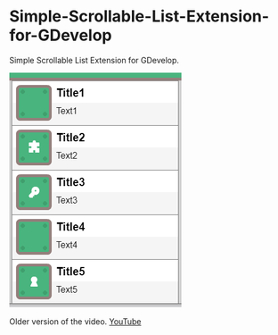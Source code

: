 # Simple-Scrollable-List-Extension-for-GDevelop
Simple Scrollable List Extension for GDevelop.

![ScreenShot](image.png)

Older version of the video.
[YouTube](https://youtu.be/E4Z9KlIYqrQ)
